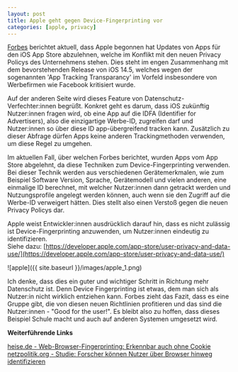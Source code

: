 ```yaml
---
layout: post
title: Apple geht gegen Device-Fingerprinting vor
categories: [apple, privacy]
---
```


[Forbes](https://www.forbes.com/sites/johnkoetsier/2021/04/01/apple-rejecting-apps-with-fingerprinting-enabled-as-ios-14-privacy-enforcement-starts) berichtet aktuell, dass Apple begonnen hat Updates von Apps für den iOS App Store abzulehnen, welche im Konflikt mit den neuen Privacy Policys des Unternehmens stehen. Dies steht im engen Zusammenhang mit dem bevorstehenden Release von iOS 14.5, welches wegen der sogenannten 'App Tracking Transparancy' im Vorfeld insbesondere von Werbefirmen wie Facebook kritisiert wurde.    

Auf der anderen Seite wird dieses Feature von Datenschutz-Verfechter:innen begrüßt. Konkret geht es darum, dass iOS zukünftig Nutzer:innen fragen wird, ob eine App auf die IDFA (Identifier for Advertisers), also die einzigartige Werbe-ID, zugreifen darf und Nutzer:innen so über diese ID app-übergreifend tracken kann. Zusätzlich zu dieser Abfrage dürfen Apps keine anderen Trackingmethoden verwenden, um diese Regel zu umgehen. 

Im aktuellen Fall, über welchen Forbes berichtet, wurden Apps vom App Store abgelehnt, da diese Techniken zum Device-Fingerprinting verwenden. Bei dieser Technik werden aus verschiedenen Gerätemerkmalen, wie zum Beispiel Software Version, Sprache, Gerätemodell und vielen anderen, eine einmalige ID berechnet, mit welcher Nutzer:innen dann getrackt werden und Nutzungsprofile angelegt werden können, auch wenn sie den Zugriff auf die Werbe-ID verweigert hätten. Dies stellt also einen Verstoß gegen die neuen Privacy Policys dar.

Apple weist Entwickler:innen ausdrücklich darauf hin, dass es nicht zulässig ist Device-Fingerprinting anzuwenden, um Nutzer:innen eindeutig zu identifizieren.  
Siehe dazu: [https://developer.apple.com/app-store/user-privacy-and-data-use/](https://developer.apple.com/app-store/user-privacy-and-data-use/)

![apple]({{ site.baseurl }}/images/apple_1.png)

Ich denke, dass dies ein guter und wichtiger Schritt in Richtung mehr Datenschutz ist. Denn Device Fingerprinting ist etwas, dem man sich als Nutzer:in nicht wirklich entziehen kann. Forbes zieht das Fazit, dass es eine Gruppe gibt, die von diesen neuen Richtlinien profitieren und das sind die Nutzer:innen - "Good for the user!". Es bleibt also zu hoffen, dass dieses Beispiel Schule macht und auch auf anderen Systemen umgesetzt wird.

**Weiterführende Links**  

[heise.de - Web-Browser-Fingerprinting: Erkennbar auch ohne Cookie ](https://www.heise.de/newsticker/meldung/Web-Browser-Fingerprinting-Erkennbar-auch-ohne-Cookie-3597078.html)  
[netzpolitik.org - Studie: Forscher können Nutzer über Browser hinweg identifizieren](https://netzpolitik.org/2017/analyse-von-fingerprints-browser-uebertragend-moeglich/)
